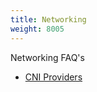 ```yaml
---
title: Networking
weight: 8005
---
```


Networking FAQ's

- [CNI Providers]({{<baseurl>}}/rancher/v2.6/en/faq/networking/cni-providers/)

